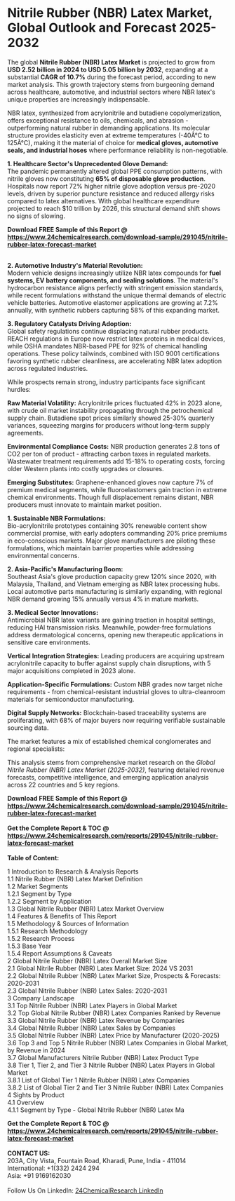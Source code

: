 <h1>Nitrile Rubber (NBR) Latex Market, Global Outlook and Forecast 2025-2032</h1><p>The global <strong>Nitrile Rubber (NBR) Latex Market</strong> is projected to grow from <strong>USD 2.52 billion in 2024 to USD 5.05 billion by 2032</strong>, expanding at a substantial <strong>CAGR of 10.7%</strong> during the forecast period, according to new market analysis. This growth trajectory stems from burgeoning demand across healthcare, automotive, and industrial sectors where NBR latex's unique properties are increasingly indispensable.</p><p>NBR latex, synthesized from acrylonitrile and butadiene copolymerization, offers exceptional resistance to oils, chemicals, and abrasion - outperforming natural rubber in demanding applications. Its molecular structure provides elasticity even at extreme temperatures (-40Â°C to 125Â°C), making it the material of choice for <strong>medical gloves, automotive seals, and industrial hoses</strong> where performance reliability is non-negotiable.</p><p><strong>1. Healthcare Sector's Unprecedented Glove Demand:</strong><br>
The pandemic permanently altered global PPE consumption patterns, with nitrile gloves now constituting <strong>65% of disposable glove production</strong>. Hospitals now report 72% higher nitrile glove adoption versus pre-2020 levels, driven by superior puncture resistance and reduced allergy risks compared to latex alternatives. With global healthcare expenditure projected to reach $10 trillion by 2026, this structural demand shift shows no signs of slowing.</p><div><b>Download FREE Sample of this Report @ 
            <a href="https://www.24chemicalresearch.com/download-sample/291045/nitrile-rubber-latex-forecast-market">
            https://www.24chemicalresearch.com/download-sample/291045/nitrile-rubber-latex-forecast-market</a></b></div><br><p><strong>2. Automotive Industry's Material Revolution:</strong><br>
Modern vehicle designs increasingly utilize NBR latex compounds for <strong>fuel systems, EV battery components, and sealing solutions</strong>. The material's hydrocarbon resistance aligns perfectly with stringent emission standards, while recent formulations withstand the unique thermal demands of electric vehicle batteries. Automotive elastomer applications are growing at 7.2% annually, with synthetic rubbers capturing 58% of this expanding market.</p><p><strong>3. Regulatory Catalysts Driving Adoption:</strong><br>
Global safety regulations continue displacing natural rubber products. REACH regulations in Europe now restrict latex proteins in medical devices, while OSHA mandates NBR-based PPE for 92% of chemical handling operations. These policy tailwinds, combined with ISO 9001 certifications favoring synthetic rubber cleanliness, are accelerating NBR latex adoption across regulated industries.</p><p>While prospects remain strong, industry participants face significant hurdles:</p><p><strong>Raw Material Volatility:</strong> Acrylonitrile prices fluctuated 42% in 2023 alone, with crude oil market instability propagating through the petrochemical supply chain. Butadiene spot prices similarly showed 25-30% quarterly variances, squeezing margins for producers without long-term supply agreements.</p><p><strong>Environmental Compliance Costs:</strong> NBR production generates 2.8 tons of CO2 per ton of product - attracting carbon taxes in regulated markets. Wastewater treatment requirements add 15-18% to operating costs, forcing older Western plants into costly upgrades or closures.</p><p><strong>Emerging Substitutes:</strong> Graphene-enhanced gloves now capture 7% of premium medical segments, while fluoroelastomers gain traction in extreme chemical environments. Though full displacement remains distant, NBR producers must innovate to maintain market position.</p><p><strong>1. Sustainable NBR Formulations:</strong><br>
Bio-acrylonitrile prototypes containing 30% renewable content show commercial promise, with early adopters commanding 20% price premiums in eco-conscious markets. Major glove manufacturers are piloting these formulations, which maintain barrier properties while addressing environmental concerns.</p><p><strong>2. Asia-Pacific's Manufacturing Boom:</strong><br>
Southeast Asia's glove production capacity grew 120% since 2020, with Malaysia, Thailand, and Vietnam emerging as NBR latex processing hubs. Local automotive parts manufacturing is similarly expanding, with regional NBR demand growing 15% annually versus 4% in mature markets.</p><p><strong>3. Medical Sector Innovations:</strong><br>
Antimicrobial NBR latex variants are gaining traction in hospital settings, reducing HAI transmission risks. Meanwhile, powder-free formulations address dermatological concerns, opening new therapeutic applications in sensitive care environments.</p><p><strong>Vertical Integration Strategies:</strong> Leading producers are acquiring upstream acrylonitrile capacity to buffer against supply chain disruptions, with 5 major acquisitions completed in 2023 alone.</p><p><strong>Application-Specific Formulations:</strong> Custom NBR grades now target niche requirements - from chemical-resistant industrial gloves to ultra-cleanroom materials for semiconductor manufacturing.</p><p><strong>Digital Supply Networks:</strong> Blockchain-based traceability systems are proliferating, with 68% of major buyers now requiring verifiable sustainable sourcing data.</p><p>The market features a mix of established chemical conglomerates and regional specialists:</p><p>This analysis stems from comprehensive market research on the <em>Global Nitrile Rubber (NBR) Latex Market (2025-2032)</em>, featuring detailed revenue forecasts, competitive intelligence, and emerging application analysis across 22 countries and 5 key regions.</p><div><b>Download FREE Sample of this Report @ 
            <a href="https://www.24chemicalresearch.com/download-sample/291045/nitrile-rubber-latex-forecast-market">
            https://www.24chemicalresearch.com/download-sample/291045/nitrile-rubber-latex-forecast-market</a></b></div><br><div><b>Get the Complete Report & TOC @ 
            <a href="https://www.24chemicalresearch.com/reports/291045/nitrile-rubber-latex-forecast-market">
            https://www.24chemicalresearch.com/reports/291045/nitrile-rubber-latex-forecast-market</a></b></div><br>
            <b>Table of Content:</b><p>1 Introduction to Research & Analysis Reports<br />
 1.1 Nitrile Rubber (NBR) Latex Market Definition<br />
 1.2 Market Segments<br />
 1.2.1 Segment by Type<br />
 1.2.2 Segment by Application<br />
 1.3 Global Nitrile Rubber (NBR) Latex Market Overview<br />
 1.4 Features & Benefits of This Report<br />
 1.5 Methodology & Sources of Information<br />
 1.5.1 Research Methodology<br />
 1.5.2 Research Process<br />
 1.5.3 Base Year<br />
 1.5.4 Report Assumptions & Caveats<br />
2 Global Nitrile Rubber (NBR) Latex Overall Market Size<br />
 2.1 Global Nitrile Rubber (NBR) Latex Market Size: 2024 VS 2031<br />
 2.2 Global Nitrile Rubber (NBR) Latex Market Size, Prospects & Forecasts: 2020-2031<br />
 2.3 Global Nitrile Rubber (NBR) Latex Sales: 2020-2031<br />
3 Company Landscape<br />
 3.1 Top Nitrile Rubber (NBR) Latex Players in Global Market<br />
 3.2 Top Global Nitrile Rubber (NBR) Latex Companies Ranked by Revenue<br />
 3.3 Global Nitrile Rubber (NBR) Latex Revenue by Companies<br />
 3.4 Global Nitrile Rubber (NBR) Latex Sales by Companies<br />
 3.5 Global Nitrile Rubber (NBR) Latex Price by Manufacturer (2020-2025)<br />
 3.6 Top 3 and Top 5 Nitrile Rubber (NBR) Latex Companies in Global Market, by Revenue in 2024<br />
 3.7 Global Manufacturers Nitrile Rubber (NBR) Latex Product Type<br />
 3.8 Tier 1, Tier 2, and Tier 3 Nitrile Rubber (NBR) Latex Players in Global Market<br />
 3.8.1 List of Global Tier 1 Nitrile Rubber (NBR) Latex Companies<br />
 3.8.2 List of Global Tier 2 and Tier 3 Nitrile Rubber (NBR) Latex Companies<br />
4 Sights by Product<br />
 4.1 Overview<br />
 4.1.1 Segment by Type - Global Nitrile Rubber (NBR) Latex Ma</p><div><b>Get the Complete Report & TOC @ 
            <a href="https://www.24chemicalresearch.com/reports/291045/nitrile-rubber-latex-forecast-market">
            https://www.24chemicalresearch.com/reports/291045/nitrile-rubber-latex-forecast-market</a></b></div><br><b>CONTACT US:</b><br>
            203A, City Vista, Fountain Road, Kharadi, Pune, India - 411014<br>
            International: +1(332) 2424 294<br>
            Asia: +91 9169162030 <br><br>
            Follow Us On LinkedIn: <a href="https://www.linkedin.com/company/24chemicalresearch/">24ChemicalResearch LinkedIn</a>